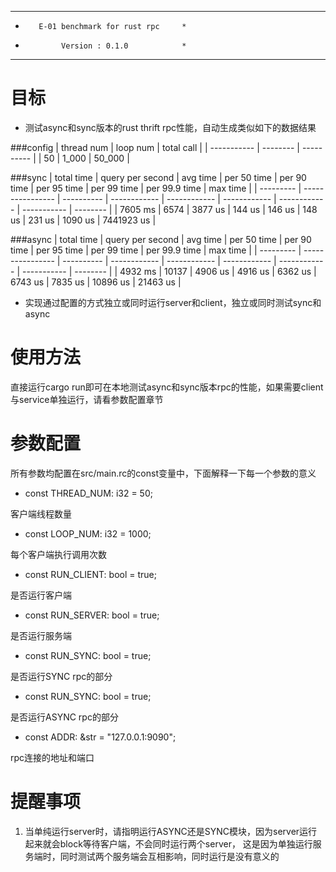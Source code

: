 ******************************************
*        E-01 benchmark for rust rpc     *
*             Version : 0.1.0            *
******************************************

# 目标
* 测试async和sync版本的rust thrift rpc性能，自动生成类似如下的数据结果


###config
|  thread num   | loop num  | total call |
|  -----------  | --------  | ---------- |
|      50      |    1_000    |    50_000    |

###sync
|  total time |   query per second  |  avg time   |  per 50 time |  per 90 time |  per 95 time |  per 99 time | per 99.9 time | max time |
|  ---------  |   ----------------  | ----------  | ------------ | ------------ | ------------ | ------------ | ----------- |  -------- |
|    7605 ms  |        6574        |    3877 us   |    144 us   |     146 us    |    148 us    |   231 us   |   1090  us  |   7441923  us  |

###async
|  total time |   query per second  |  avg time   |  per 50 time |  per 90 time |  per 95 time |  per 99 time | per 99.9 time | max time |
|  ---------  |   ----------------  | ----------  | ------------ | ------------ | ------------ | ------------ | ----------- |  -------- |
|    4932 ms  |        10137        |    4906 us   |    4916 us   |     6362 us    |    6743 us    |   7835 us   |   10896  us  |   21463  us  |


* 实现通过配置的方式独立或同时运行server和client，独立或同时测试sync和async

# 使用方法
直接运行cargo run即可在本地测试async和sync版本rpc的性能，如果需要client与service单独运行，请看参数配置章节


# 参数配置
所有参数均配置在src/main.rc的const变量中，下面解释一下每一个参数的意义

* const THREAD_NUM: i32 = 50;

客户端线程数量

* const LOOP_NUM: i32 = 1000;

每个客户端执行调用次数

* const RUN_CLIENT: bool = true;

是否运行客户端

* const RUN_SERVER: bool = true;

是否运行服务端

* const RUN_SYNC: bool = true;

是否运行SYNC rpc的部分

* const RUN_SYNC: bool = true;

是否运行ASYNC rpc的部分

* const ADDR: &str = "127.0.0.1:9090";

rpc连接的地址和端口

# 提醒事项
1. 当单纯运行server时，请指明运行ASYNC还是SYNC模块，因为server运行起来就会block等待客户端，不会同时运行两个server，
这是因为单独运行服务端时，同时测试两个服务端会互相影响，同时运行是没有意义的


